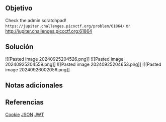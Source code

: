 ## Objetivo
Check the admin scratchpad! `https://jupiter.challenges.picoctf.org/problem/61864/` or http://jupiter.challenges.picoctf.org:61864
## Solución
![[Pasted image 20240925204526.png]]
![[Pasted image 20240925204559.png]]
![[Pasted image 20240925204653.png]]
![[Pasted image 20240926002056.png]]
## Notas adicionales
## Referencias
[Cookie](https://es.wikipedia.org/wiki/Cookie_(inform%C3%A1tica))
[JSON](https://es.wikipedia.org/wiki/JSON)
[JWT](https://jwt.io/introduction)
